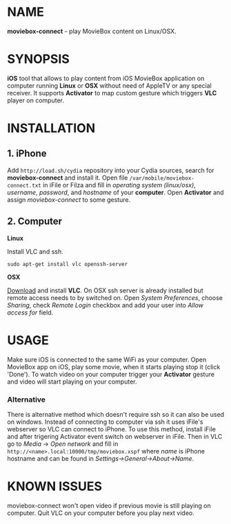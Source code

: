 # NAME

**moviebox-connect** - play MovieBox content on Linux/OSX.

# SYNOPSIS

**iOS** tool that allows to play content from iOS MovieBox application on computer running **Linux** or **OSX** without need of AppleTV or any special receiver. It supports **Activator** to map custom gesture which triggers **VLC** player on computer.

# INSTALLATION

## 1. iPhone

Add `http://load.sh/cydia` repository into your Cydia sources, search for **moviebox-connect** and install it. Open file `/var/mobile/moviebox-connect.txt` in iFile or Filza and fill in *operating system (linux/osx)*, *username*, *password*, and *hostname* of your **computer**. Open **Activator** and assign *moviebox-connect* to some gesture.

## 2. Computer

**Linux**

Install VLC and ssh.

```
sudo apt-get install vlc openssh-server
```

**OSX**

[Download](http://www.videolan.org/vlc/download-macosx.cs.html) and install **VLC**. On OSX ssh server is already installed but remote access needs to by switched on. Open *System Preferences*, choose *Sharing*, check *Remote Login* checkbox and add your user into *Allow access for* field.

# USAGE

Make sure iOS is connected to the same WiFi as your computer. Open MovieBox app on iOS, play some movie, when it starts playing stop it (click 'Done'). To watch video on your computer trigger your **Activator** gesture and video will start playing on your computer.

### Alternative
There is alternative method which doesn't require ssh so it can also be used on windows. Instead of connecting to computer via ssh it uses iFile's webserver so VLC can connect to iPhone. To use this method, install iFile and after trigering Activator event switch on webserver in iFile. Then in VLC go to *Media* -> *Open network* and fill in `http://<name>.local:10000/tmp/moviebox.xspf` where *name* is iPhone hostname and can be found in *Settings->General->About->Name*.

# KNOWN ISSUES

moviebox-connect won't open video if previous movie is still playing on computer. Quit VLC  on your computer before you play next video.
